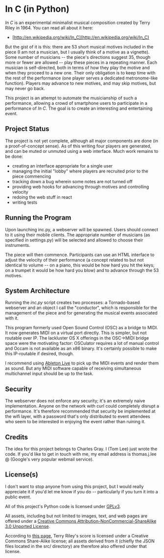 In C (in Python)
================
*In C* is an experimental minimalist musical composition created by Terry Riley in 1964. You can read all about it here:

* [http://en.wikipedia.org/wiki/In_C](http://en.wikipedia.org/wiki/In_C)

But the gist of it is this: there are 53 short musical motives included in the piece (I am not a musician, but I usually think of a motive as a vignette).  Some number of musicians -- the piece's directions suggest 35, though more or fewer are allowed -- play these pieces in a repeating manner.  Each musician is self-directed, both in terms of how they play the motive and when they proceed to a new one.  Their only obligation is to keep time with the rest of the performance (one player serves a dedicated metronome-like function). Players may advance to new motives, and may skip motives, but may never go back.

This project is an attempt to automate the musicianship of such a performance, allowing a crowd of smartphone users to participate in a performance of *In C*.  The goal is to create an interesting and entertaining event.

Project Status
--------------
The project is not yet complete, although all major components are done (in a proof-of-concept sense).  As of this writing four players are generated, and can be muted or unmuted using a web interface.  Much work remains to be done:

* creating an interface appropriate for a single user
* managing the initial "lobby" where players are recruited prior to the piece commencing
* tracking down a bug wherein some notes are not turned off
* providing web hooks for advancing through motives and controlling velocity
* redoing the web stuff in react
* writing tests

Running the Program
-------------------
Upon launching inc.py, a webserver will be spawned.  Users should connect to it using their mobile clients.  The appropriate number of musicians (as specified in settings.py) will be selected and allowed to choose their instruments.

The piece will then commence.  Participants can use an HTML interface to adjust the velocity of their performance (a concept related to but not identical to volume -- on a piano, this would be how hard you hit the keys; on a trumpet it would be how hard you blow) and to advance through the 53 motives.

System Architecture
-------------------
Running the *inc.py* script creates two processes: a Tornado-based webserver and an object I call the "conductor", which is responsible for the management of the piece and for generating the musical events associated with it.

This program formerly used Open Sound Control (OSC) as a bridge to MIDI. It now generates MIDI on a virtual port directly. This is simpler, but not routable over IP. The lackluster OS X offerings in the OSC->MIDI bridge space were the motivating factor: OSCulator requires a lot of manual control and Occam is not available as an x86 binary. It's certainly possible to make this IP-routable if desired, though.

I recommend using [Ableton Live](http://www.ableton.com) to pick up the MIDI events and render them as sound. But any MIDI software capable of receiving simultaneous multichannel input should be up to the task.

Security
--------
The webserver does not enforce any security; it's an extremely naive implementation.  Anyone on the network with curl could completely disrupt a performance.  It's therefore recommended that security be implemented at the wifi layer, with a password that's only distributed to event attendees who seem to be interested in enjoying the event rather than ruining it.

Credits
-------
The idea for this project belongs to Charles Gray.  I (Tom Lee) just wrote the code.  If you'd like to get in touch with me, my email address is thomas.j.lee @ (Google's very popular webmail service).

License(s)
----------
I don't want to stop anyone from using this project, but I would really appreciate it if you'd let me know if you do -- particularly if you turn it into a public event.

All of this project's Python code is licensed under [GPLv3](http://www.gnu.org/licenses/gpl.html).

All assets, including but not limited to images, text, and web pages are offered under a [Creative Commons Attribution-NonCommercial-ShareAlike 3.0 Unported License](http://creativecommons.org/licenses/by-nc-sa/3.0/).

According to [this page](http://www.flagmusic.com/work.php?r=trjhinc), Terry Riley's score is licensed under a Creative Commons Share-Alike license; all assets derived from it (chiefly the JSON files located in the src/ directory) are therefore also offered under that license.
